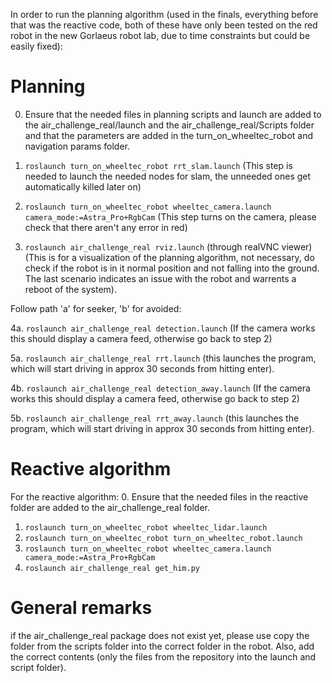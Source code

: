 In order to run the planning algorithm (used in the finals, everything before that was the reactive code, both of these have only been tested on the red robot in the new Gorlaeus robot lab, due to time constraints but could be easily fixed):
# Planning
0. Ensure that the needed files in planning scripts and launch are added to the air_challenge_real/launch and the air_challenge_real/Scripts folder and that the parameters are added in the turn_on_wheeltec_robot and navigation params folder.

1. `roslaunch turn_on_wheeltec_robot rrt_slam.launch`
(This step is needed to launch the needed nodes for slam, the unneeded ones get automatically killed later on)

2. `roslaunch turn_on_wheeltec_robot wheeltec_camera.launch camera_mode:=Astra_Pro+RgbCam`
(This step turns on the camera, please check that there aren't any error in red)

3. `roslaunch air_challenge_real rviz.launch` (through realVNC viewer)
(This is for a visualization of the planning algorithm, not necessary, do check if the robot is in it normal position and not falling into the ground.
The last scenario indicates an issue with the robot and warrents a reboot of the system).

Follow path 'a' for seeker, 'b' for avoided:

4a. `roslaunch air_challenge_real detection.launch`
(If the camera works this should display a camera feed, otherwise go back to step 2)

5a. `roslaunch air_challenge_real rrt.launch`
(this launches the program, which will start driving in approx 30 seconds from hitting enter).

4b. `roslaunch air_challenge_real detection_away.launch`
(If the camera works this should display a camera feed, otherwise go back to step 2)

5b. `roslaunch air_challenge_real rrt_away.launch`
(this launches the program, which will start driving in approx 30 seconds from hitting enter).

# Reactive algorithm
For the reactive algorithm:
0. Ensure that the needed files in the reactive folder are added to the air_challenge_real folder.
1. `roslaunch turn_on_wheeltec_robot wheeltec_lidar.launch`
2. `roslaunch turn_on_wheeltec_robot turn_on_wheeltec_robot.launch`
3. `roslaunch turn_on_wheeltec_robot wheeltec_camera.launch camera_mode:=Astra_Pro+RgbCam`
4. `roslaunch air_challenge_real get_him.py`

# General remarks
if the air_challenge_real package does not exist yet, please use copy the folder from the scripts folder into the correct folder in the robot.
Also, add the correct contents (only the files from the repository into the launch and script folder).
